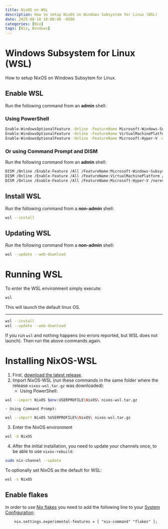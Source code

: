 ```yaml
---
title: NixOS on WSL
description: How to setup NixOS on Windows Subsystem for Linux (WSL)
date: 2025-08-10 18:00:00 -0500
categories: [Nix]
tags: [Nix, Windows]
---
```


# Windows Subsystem for Linux (WSL)

How to setup NixOS on Windows Subsytem for Linux.

## Enable WSL
Run the following command from an **admin** shell:

### Using PowerShell
```sh
Enable-WindowsOptionalFeature -Online -FeatureName Microsoft-Windows-Subsystem-Linux -All
Enable-WindowsOptionalFeature -Online -FeatureName VirtualMachinePlatform -All
Enable-WindowsOptionalFeature -Online -FeatureName Microsoft-Hyper-V -All
```

### Or using Command Prompt and DISM
Run the following command from an **admin** shell:
```sh
DISM /Online /Enable-Feature /All /FeatureName:Microsoft-Windows-Subsystem-Linux /norestart
DISM /Online /Enable-Feature /All /FeatureName:VirtualMachinePlatform /norestart
DISM /Online /Enable-Feature /All /FeatureName:Microsoft-Hyper-V /norestart
```

## Install WSL
Run the following command from a **non-admin** shell:
```sh
wsl --install
```

## Updating WSL
Run the following command from a **non-admin** shell:
```sh
wsl --update --web-download
```

# Running WSL
To enter the WSL environment simply execute:
```sh
wsl
```
This will launch the default linux OS.

****
```sh
wsl --install
wsl --update --web-download
```

If you run `wsl` and nothing happens (no errors reported, but WSL does not launch). Then run the above commands again.

# Installing NixOS-WSL

1. First, [download the latest release](https://github.com/nix-community/NixOS-WSL/releases/latest).
2. Import NixOS-WSL (run these commands in the same folder where the release `nixos-wsl.tar.gz` was downloaded):
    - Using PowerShell:
```sh
wsl --import NixOS $env:USERPROFILE\NixOS\ nixos-wsl.tar.gz
```
    - Using Command Prompt:
```sh
wsl --import NixOS %USERPROFILE%\NixOS\ nixos-wsl.tar.gz
```
3. Enter the NixOS environment
```sh
wsl -d NixOS
```
4. After the initial installation, you need to update your channels once, to be able to use `nixos-rebuild`:
```sh
sudo nix-channel --update
```

To optionally set NixOS as the default for WSL:
```sh
wsl -s NixOS
```

## Enable flakes

In order to use [Nix flakes](https://nixos.wiki/wiki/Flakes) you need to add the following line to your [System
Configuration](https://nixos.wiki/wiki/Overview_of_the_NixOS_Linux_distribution#Declarative_Configuration):
```txt
    nix.settings.experimental-features = [ "nix-command" "flakes" ];
```
